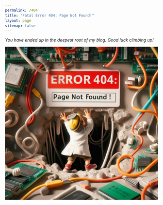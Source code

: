 ```yaml
---
permalink: /404
title: "Fatal Error 404: Page Not Found!"
layout: page
sitemap: false
---
```


*You have ended up in the deepest root of my blog. Good luck climbing up!*

![E404](/assets/images/E404.jpeg)

